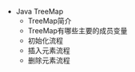 
- Java TreeMap
    * TreeMap简介
    + TreeMap有哪些主要的成员变量 
    * 初始化流程
    + 插入元素流程
    * 删除元素流程











